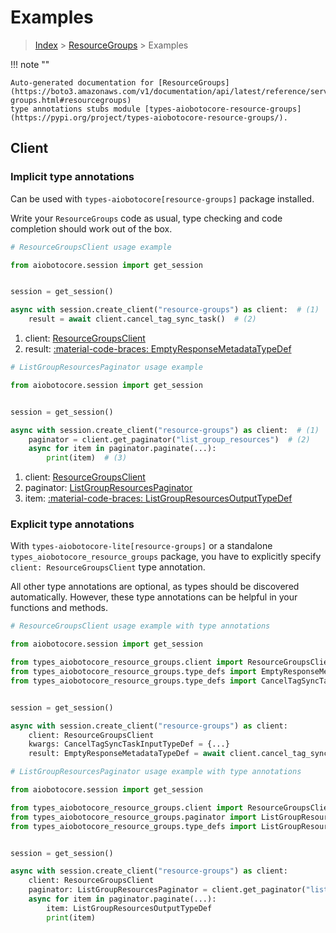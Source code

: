 # Examples

> [Index](../README.md) > [ResourceGroups](./README.md) > Examples

!!! note ""

    Auto-generated documentation for [ResourceGroups](https://boto3.amazonaws.com/v1/documentation/api/latest/reference/services/resource-groups.html#resourcegroups)
    type annotations stubs module [types-aiobotocore-resource-groups](https://pypi.org/project/types-aiobotocore-resource-groups/).

## Client

### Implicit type annotations

Can be used with `types-aiobotocore[resource-groups]` package installed.

Write your `ResourceGroups` code as usual,
type checking and code completion should work out of the box.



```python
# ResourceGroupsClient usage example

from aiobotocore.session import get_session


session = get_session()

async with session.create_client("resource-groups") as client:  # (1)
    result = await client.cancel_tag_sync_task()  # (2)
```

1. client: [ResourceGroupsClient](./client.md)
2. result: [:material-code-braces: EmptyResponseMetadataTypeDef](./type_defs.md#emptyresponsemetadatatypedef) 



```python
# ListGroupResourcesPaginator usage example

from aiobotocore.session import get_session


session = get_session()

async with session.create_client("resource-groups") as client:  # (1)
    paginator = client.get_paginator("list_group_resources")  # (2)
    async for item in paginator.paginate(...):
        print(item)  # (3)
```

1. client: [ResourceGroupsClient](./client.md)
2. paginator: [ListGroupResourcesPaginator](./paginators.md#listgroupresourcespaginator)
3. item: [:material-code-braces: ListGroupResourcesOutputTypeDef](./type_defs.md#listgroupresourcesoutputtypedef) 




### Explicit type annotations

With `types-aiobotocore-lite[resource-groups]`
or a standalone `types_aiobotocore_resource_groups` package, you have to explicitly specify
`client: ResourceGroupsClient` type annotation.

All other type annotations are optional, as types should be discovered automatically.
However, these type annotations can be helpful in your functions and methods.


```python
# ResourceGroupsClient usage example with type annotations

from aiobotocore.session import get_session

from types_aiobotocore_resource_groups.client import ResourceGroupsClient
from types_aiobotocore_resource_groups.type_defs import EmptyResponseMetadataTypeDef
from types_aiobotocore_resource_groups.type_defs import CancelTagSyncTaskInputTypeDef


session = get_session()

async with session.create_client("resource-groups") as client:
    client: ResourceGroupsClient
    kwargs: CancelTagSyncTaskInputTypeDef = {...}
    result: EmptyResponseMetadataTypeDef = await client.cancel_tag_sync_task(**kwargs)
```



```python
# ListGroupResourcesPaginator usage example with type annotations

from aiobotocore.session import get_session

from types_aiobotocore_resource_groups.client import ResourceGroupsClient
from types_aiobotocore_resource_groups.paginator import ListGroupResourcesPaginator
from types_aiobotocore_resource_groups.type_defs import ListGroupResourcesOutputTypeDef


session = get_session()

async with session.create_client("resource-groups") as client:
    client: ResourceGroupsClient
    paginator: ListGroupResourcesPaginator = client.get_paginator("list_group_resources")
    async for item in paginator.paginate(...):
        item: ListGroupResourcesOutputTypeDef
        print(item)
```


